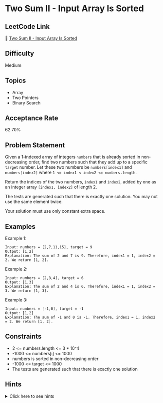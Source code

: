 # Two Sum II - Input Array Is Sorted

## LeetCode Link
🔗 [Two Sum II - Input Array Is Sorted](https://leetcode.com/problems/two-sum-ii-input-array-is-sorted)

## Difficulty
Medium

## Topics
- Array
- Two Pointers
- Binary Search

## Acceptance Rate
62.70%

## Problem Statement
Given a 1-indexed array of integers `numbers` that is already sorted in non-decreasing order, find two numbers such that they add up to a specific `target` number. Let these two numbers be `numbers[index1]` and `numbers[index2]` where `1 <= index1 < index2 <= numbers.length`.

Return the indices of the two numbers, `index1` and `index2`, added by one as an integer array `[index1, index2]` of length 2.

The tests are generated such that there is exactly one solution. You may not use the same element twice.

Your solution must use only constant extra space.

## Examples
Example 1:
```
Input: numbers = [2,7,11,15], target = 9
Output: [1,2]
Explanation: The sum of 2 and 7 is 9. Therefore, index1 = 1, index2 = 2. We return [1, 2].
```

Example 2:
```
Input: numbers = [2,3,4], target = 6
Output: [1,3]
Explanation: The sum of 2 and 4 is 6. Therefore, index1 = 1, index2 = 3. We return [1, 3].
```

Example 3:
```
Input: numbers = [-1,0], target = -1
Output: [1,2]
Explanation: The sum of -1 and 0 is -1. Therefore, index1 = 1, index2 = 2. We return [1, 2].
```

## Constraints
- 2 <= numbers.length <= 3 * 10^4
- -1000 <= numbers[i] <= 1000
- numbers is sorted in non-decreasing order
- -1000 <= target <= 1000
- The tests are generated such that there is exactly one solution

## Hints
<details>
<summary>Click here to see hints</summary>

1. Try to use two pointers. Set one pointer to the start and another to the end
2. If the sum is greater than target, what should you do?
3. If the sum is less than target, what should you do?

</details>
